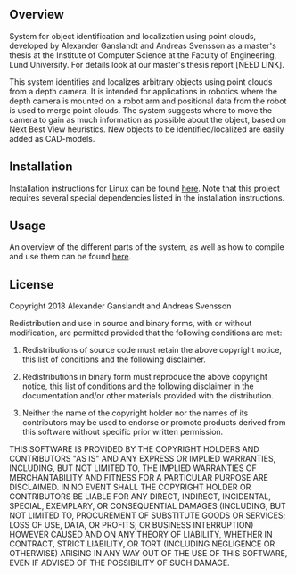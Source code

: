 ## Overview
System for object identification and localization using point clouds, developed by Alexander Ganslandt and Andreas Svensson as a master's thesis at the Institute of Computer Science at the Faculty of Engineering, Lund University. For details look at our master's thesis report [NEED LINK]. 

This system identifies and localizes arbitrary objects using point clouds from a depth camera. It is intended for applications in robotics where the depth camera is mounted on a robot arm and positional data from the robot is used to merge point clouds. The system suggests where to move the camera to gain as much information as possible about the object, based on Next Best View heuristics. New objects to be identified/localized are easily added as CAD-models.

## Installation
Installation instructions for Linux can be found [here](https://github.com/Laxen/object_identification_localization/blob/master/docs/installation.md). Note that this project requires several special dependencies listed in the installation instructions.

## Usage
An overview of the different parts of the system, as well as how to compile and use them can be found [here](https://github.com/Laxen/object_identification_localization/blob/master/docs/README.md).

## License
Copyright 2018 Alexander Ganslandt and Andreas Svensson

Redistribution and use in source and binary forms, with or without modification, are permitted provided that the following conditions are met:

1. Redistributions of source code must retain the above copyright notice, this list of conditions and the following disclaimer.

2. Redistributions in binary form must reproduce the above copyright notice, this list of conditions and the following disclaimer in the documentation and/or other materials provided with the distribution.

3. Neither the name of the copyright holder nor the names of its contributors may be used to endorse or promote products derived from this software without specific prior written permission.

THIS SOFTWARE IS PROVIDED BY THE COPYRIGHT HOLDERS AND CONTRIBUTORS "AS IS" AND ANY EXPRESS OR IMPLIED WARRANTIES, INCLUDING, BUT NOT LIMITED TO, THE IMPLIED WARRANTIES OF MERCHANTABILITY AND FITNESS FOR A PARTICULAR PURPOSE ARE DISCLAIMED. IN NO EVENT SHALL THE COPYRIGHT HOLDER OR CONTRIBUTORS BE LIABLE FOR ANY DIRECT, INDIRECT, INCIDENTAL, SPECIAL, EXEMPLARY, OR CONSEQUENTIAL DAMAGES (INCLUDING, BUT NOT LIMITED TO, PROCUREMENT OF SUBSTITUTE GOODS OR SERVICES; LOSS OF USE, DATA, OR PROFITS; OR BUSINESS INTERRUPTION) HOWEVER CAUSED AND ON ANY THEORY OF LIABILITY, WHETHER IN CONTRACT, STRICT LIABILITY, OR TORT (INCLUDING NEGLIGENCE OR OTHERWISE) ARISING IN ANY WAY OUT OF THE USE OF THIS SOFTWARE, EVEN IF ADVISED OF THE POSSIBILITY OF SUCH DAMAGE.
